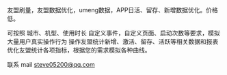 
友盟刷量，友盟数据优化，umeng数据，APP日活、留存、新增数据优化。价格低。

可按照 城市、机型、使用时长 自定义事件，自定义页面、启动次数等要求，模拟大量用户真实操作行为
操作友盟统计新增、激活、留存、活跃等相关数据和报表
优化友盟统计各项指标，根据您的需求模拟各种曲线。


联系 mail steve05200@qq.com
